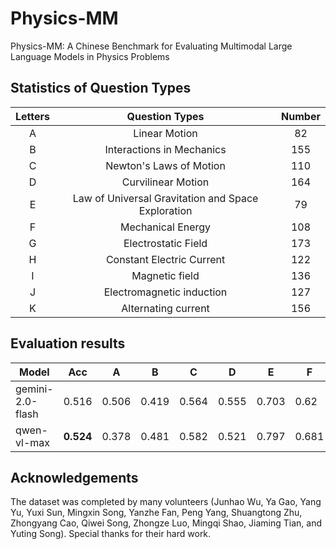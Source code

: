 # Physics-MM

Physics-MM: A Chinese Benchmark for Evaluating Multimodal Large Language Models in Physics Problems

## Statistics of Question Types

| Letters     | Question Types              | Number     |
| :-----: | :----------------: | :-----: |
| A       | Linear Motion      | 82       |
| B       | Interactions in Mechanics   | 155       |
| C       | Newton's Laws of Motion   | 110       |
| D       | Curvilinear Motion   | 164       |
| E       | Law of Universal Gravitation and Space Exploration   | 79       |
| F       | Mechanical Energy   | 108       |
| G       | Electrostatic Field   | 173       |
| H       | Constant Electric Current   | 122       |
| I       | Magnetic field   | 136       |
| J       | Electromagnetic induction   | 127       |
| K       | Alternating current   | 156       |

## Evaluation results

| Model              | Acc   | A     | B     | C     | D     | E     | F     | G     | H     | I     | J     | K     |
| ------------------ | ----- | ----- | ----- | ----- | ----- | ----- | ----- | ----- | ----- | ----- | ----- | ----- |
| gemini-2.0-flash   | 0.516 | 0.506 | 0.419 | 0.564 | 0.555 | 0.703 | 0.62  | 0.425 | 0.57  | 0.5   | 0.488 | 0.474 |
| qwen-vl-max        | **0.524** | 0.378 | 0.481 | 0.582 | 0.521 | 0.797 | 0.681 | 0.39  | 0.574 | 0.485 | 0.48  | 0.542 |

## Acknowledgements

The dataset was completed by many volunteers (Junhao Wu, Ya Gao, Yang Yu, Yuxi Sun, Mingxin Song, Yanzhe Fan, Peng Yang, Shuangtong Zhu, Zhongyang Cao, Qiwei Song, Zhongze Luo, Mingqi Shao, Jiaming Tian, and Yuting Song). Special thanks for their hard work.
